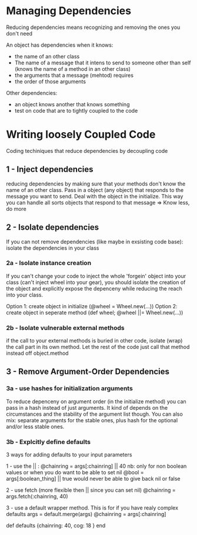# Managing Dependencies

Reducing dependencies means recognizing and removing the ones you don't need

An object has dependencies when it knows:
- the name of an other class
- The name of a message that it intens to send to someone other than self (knows
  the name of a method in an other class)
- the arguments that a message (mehtod) requires
- the order of those arguments

Other dependencies:
- an object knows another that knows something
- test on code that are to tightly coupled to the code

# Writing loosely Coupled Code
Coding techiniques that reduce dependencies by decoupling code

## 1 - Inject dependencies
reducing dependencies by making sure that your methods don't know the name of
an other class. Pass in a object (any object) that responds to the message you want
to send. Deal with the object in the initialize. This way you can handle all sorts
objects that respond to that message
=> Know less, do more

## 2 - Isolate dependencies
If you can not remove dependencies (like maybe in exsisting code base):
isolate the dependencies in your class

### 2a - Isolate instance creation
If you can't change your code to inject the whole 'forgein' object into your class
(can't inject wheel into your gear), you should isolate the creation of the object
and explicitly expose the depenceny while reducing the reach into your class.

Option 1: create object in initialize (@wheel = Wheel.new(...))
Option 2: create object in seperate method (def wheel; @wheel ||= Wheel.new(...))

### 2b - Isolate vulnerable external methods
if the call to your external methods is buried in other code, isolate (wrap) the
call part in its own method. Let the rest of the code just call that method
instead off object.method

## 3 - Remove Argument-Order Dependencies

### 3a - use hashes for initialization arguments
To reduce depenceny on argument order (in the initialize method) you can
pass in a hash instead of just arguments. It kind of depends on the
circumstances and the stability of the argument list though. You can also
mix: separate arguments for the stable ones, plus hash for the optional and/or
less stable ones.

### 3b - Explcitly define defaults
3 ways for adding defaults to your input parameters

1 - use the || : @chainring = args[:chainring] || 40
  nb: only for non boolean values or when you do want to be able to set nil
  @bool = args[:boolean_thing] || true
  would never be able to give back nil or false

2 - use fetch (more flexible then || since you can set nil)
  @chainring = args.fetch(:chainring, 40)

3 - use a default wrapper method.
  This is for if you have realy complex defaults
  args = default.merge(args)
  @chainring = args[:chainring]

  def defaults
    {chainring: 40, cog: 18 }
  end